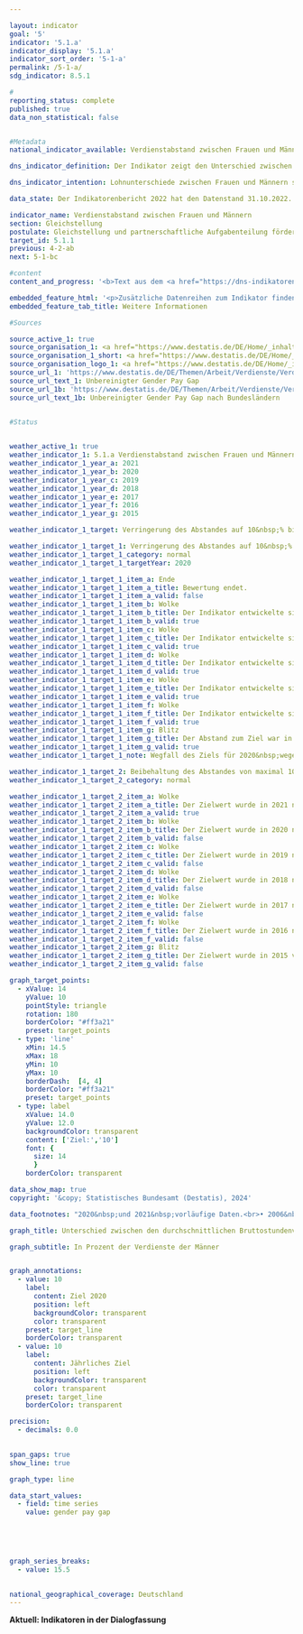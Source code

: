 ```yaml
---

layout: indicator        
goal: '5'        
indicator: '5.1.a'        
indicator_display: '5.1.a'        
indicator_sort_order: '5-1-a'        
permalink: /5-1-a/        
sdg_indicator: 8.5.1        

#
reporting_status: complete        
published: true        
data_non_statistical: false        


#Metadata        
national_indicator_available: Verdienstabstand zwischen Frauen und Männern        

dns_indicator_definition: Der Indikator zeigt den Unterschied zwischen den durchschnittlichen Bruttostundenverdiensten der Frauen und der Männer als Anteil an den durchschnittlichen Bruttostundenverdiensten der Männer.        

dns_indicator_intention: Lohnunterschiede zwischen Frauen und Männern sind in modernen Erwerbsgesellschaften ein Zeichen für soziale Ungleichheit. Die Verringerung der Lohnunterschiede ist ein Indikator für Fortschritte auf dem Weg zur Gleichstellung. Die Bundesregierung verfolgte daher das Ziel, bis zum Jahr 2020&nbsp;den Verdienstabstand auf 10&nbsp;% zu verringern und dieses bis 2030&nbsp;beizubehalten.        

data_state: Der Indikatorenbericht 2022 hat den Datenstand 31.10.2022. Die Daten auf dieser Plattform werden regelmäßig aktualisiert, sodass online aktuellere Daten verfügbar sein können als im <a href="https://dns-indikatoren.de/assets/Publikationen/Indikatorenberichte/2022.pdf">Indikatorenbericht 2022</a> veröffentlicht.        

indicator_name: Verdienstabstand zwischen Frauen und Männern        
section: Gleichstellung        
postulate: Gleichstellung und partnerschaftliche Aufgabenteilung fördern        
target_id: 5.1.1        
previous: 4-2-ab        
next: 5-1-bc        

#content         
content_and_progress: '<b>Text aus dem <a href="https://dns-indikatoren.de/assets/Publikationen/Indikatorenberichte/2022.pdf">Indikatorenbericht 2022&nbsp;</a></b><br><br>Der hier dargestellte Indikator zeigt den unbereinigten geschlechtsspezifischen Verdienstabstand (unadjusted gender pay gap). Er setzt dafür ausschließlich die durchschnittlichen Bruttostundenverdienste ins Verhältnis zueinander. Im unbereinigten Gender Pay Gap (GBG) enthalten ist auch der Lohnabstand, der beispielsweise auf unterschiedliche Berufe, Branchen, Qualifikationen oder Erwerbsbiografien von Frauen und Männern zurückzuführen ist.<br><br>Datengrundlage des Indikators bildet die vierjährliche Verdienststrukturerhebung, die von den Statistischen Ämtern der Länder als repräsentative Stichprobenerhebung mit Auskunftspflicht bei insgesamt maximal 60&nbsp;000&nbsp;Betrieben durchgeführt wird. Auf Basis dieser Daten werden Ergebnisse nach Alter, Bildungsniveau, Leistungsgruppen (Untergliederung in fünf Gruppen von ungelernt bis Arbeitnehmerinnen und Arbeitnehmer in leitender Stellung), Tätigkeit, Tarifbindung, Unternehmensgrößenklassen und Wirtschaftsabschnitten berechnet und der bereinigte Gender Pay Gap bestimmt. Für die Zwischenjahre wird der unbereinigte <abbr title="Gender Pay Gap (Geschlechtsspezifischer Verdienstabstand)" tabindex="0">GPG</abbr> mit den Veränderungsraten aus der vierteljährlichen Verdiensterhebung fortgeschrieben. Für den bereinigten sowie den unbereinigten <abbr title="Gender Pay Gap (Geschlechtsspezifischer Verdienstabstand)" tabindex="0">GPG</abbr> wird die <abbr title="Europäische Union" tabindex="0">EU</abbr>-Abgrenzung zugrunde gelegt, wonach Beschäftigte der Land- und Forstwirtschaft, Fischerei, der öffentlichen Verwaltung, Verteidigung, Sozialversicherung sowie Beschäftigte in Kleinstbetrieben unberücksichtigt bleiben.<br><br>Nach vorläufigen Zahlen verdienten Frauen in den Jahren 2020&nbsp;und 2021&nbsp;durchschnittlich 18&nbsp;% weniger pro Stunde als Männer. Das Ziel, den unbereinigten <abbr title="Gender Pay Gap (Geschlechtsspezifischer Verdienstabstand)" tabindex="0">GPG</abbr> bis 2020&nbsp;auf 10&nbsp;% zu verringern, wurde damit nicht erreicht. Bei Fortsetzung der Entwicklung der letzten fünf Jahre ist zu erwarten, dass das angestrebte Ziel auch bis zum Jahr 2030&nbsp;nicht erreicht wird.<br><br>Über einen längeren Zeitraum betrachtet, zeigt sich für Deutschland ein langsamer, aber stetiger Rückgang des unbereinigten <abbr title="Gender Pay Gap (Geschlechtsspezifischer Verdienstabstand)" tabindex="0">GPG</abbr>. Dieser hatte 2012&nbsp;mit 23&nbsp;% noch um 5&nbsp;Prozentpunkte höher gelegen als 2021. Bei Betrachtung der Ergebnisse nach Bundesländern zeigen sich erhebliche Unterschiede: Am höchsten lag der unbereinigte <abbr title="Gender Pay Gap (Geschlechtsspezifischer Verdienstabstand)" tabindex="0">GPG</abbr> im Jahr 2021&nbsp;mit 22&nbsp;% in Baden-Württemberg und Bremen, während er in Brandenburg, Mecklenburg-Vorpommern und Thüringen 5&nbsp;% betrug.<br><br>Untersuchungen der ursächlichen Faktoren des <abbr title="Gender Pay Gap (Geschlechtsspezifischer Verdienstabstand)" tabindex="0">GPG</abbr> werden alle vier Jahre auf Basis der detaillierten Ergebnisse der Verdienststrukturerhebung durchgeführt. Derzeit liegen Ergebnisse für das Jahr 2018&nbsp;vor. Die Faktoren, die die Verdienstunterschiede bestimmen, unterliegen langfristigen strukturellen Veränderungsprozessen und sind damit im Zeitablauf relativ stabil. 71&nbsp;% des Verdienstunterschieds zwischen Frauen und Männern sind unter anderem darauf zurückzuführen, dass Frauen häufiger in Branchen, Berufen und Leistungsgruppen arbeiten, in denen schlechter bezahlt wird. Auch arbeiten Frauen häufiger als Männer in Minijobs oder in Teilzeit.<br><br>Die verbleibenden 29&nbsp;% des Verdienstunterschieds entsprechen dem bereinigten <abbr title="Gender Pay Gap (Geschlechtsspezifischer Verdienstabstand)" tabindex="0">GPG</abbr> von zuletzt 6&nbsp;% im Jahr 2018. Verglichen mit dem unbereinigten <abbr title="Gender Pay Gap (Geschlechtsspezifischer Verdienstabstand)" tabindex="0">GPG</abbr> zeigt sich beim bereinigten <abbr title="Gender Pay Gap (Geschlechtsspezifischer Verdienstabstand)" tabindex="0">GPG</abbr> auf Ebene der Bundesländer ein wesentlich einheitlicheres Bild. Er lag im Jahr 2018&nbsp;zwischen 4&nbsp;% (in Berlin) und 7&nbsp;% (in Baden-Württemberg, Bayern, Bremen, Hamburg und Sachsen).<br><br>Im europäischen Vergleich liegen überwiegend vorläufige Ergebnisse bis zum Jahr 2020&nbsp;vor. Der unbereinigte <abbr title="Gender Pay Gap (Geschlechtsspezifischer Verdienstabstand)" tabindex="0">GPG</abbr> lag in Deutschland seit 2010&nbsp;durchgehend über dem Durchschnitt der Europäischen Union. Von 25&nbsp;<abbr title="Europäische Union" tabindex="0">EU</abbr>-Staaten, für die Daten für das Jahr 2020&nbsp;vorliegen, weisen nur Lettland mit 22&nbsp;%, Estland mit 21&nbsp;% und Österreich mit 19&nbsp;% einen noch höheren geschlechtsspezifischen Verdienstunterschied auf. Die Staaten mit den <abbr title="Europäische Union" tabindex="0">EU</abbr>-weit geringsten geschlechtsspezifischen Unterschieden im Bruttostundenverdienst waren Luxemburg (1&nbsp;%), Rumänien (2&nbsp;%) und Slowenien (3&nbsp;%).'        

embedded_feature_html: '<p>Zusätzliche Datenreihen zum Indikator finden Sie <a href="https://dns-indikatoren.de/public/AddInfos/de/5_1_a.pdf" target="_blank" >hier</a>.</p><br><small>Hinweis: PDF-Dokumente können Sie sich (je nach Browsereinstellung) direkt in Ihrem Browser anzeigen lassen oder Sie laden das PDF-Dokument herunter und öffnen es mit einem PDF-Reader Ihrer Wahl. Eine Anleitung wie Sie für ausgewählte Browser die entsprechende Einstellung ändern können, finden Sie <a href="https://dns-indikatoren.de/guidance/">hier</a>.</small>'
embedded_feature_tab_title: Weitere Informationen        

#Sources        

source_active_1: true
source_organisation_1: <a href="https://www.destatis.de/DE/Home/_inhalt.html" target="_blank">Statistisches Bundesamt</a>
source_organisation_1_short: <a href="https://www.destatis.de/DE/Home/_inhalt.html" target="_blank">Statistisches Bundesamt</a>
source_organisation_logo_1: <a href="https://www.destatis.de/DE/Home/_inhalt.html" target="_blank"><img src="https://dns-indikatoren.de/public/OrgImgDe/destatis.png" alt="Statistisches Bundesamt" title=" Klicken Sie hier um zur Homepage der Organisation Statistisches Bundesamt zu gelangen." style="height:60px; width:148px; border:transparent"/></a>
source_url_1: 'https://www.destatis.de/DE/Themen/Arbeit/Verdienste/Verdienste-GenderPayGap/Tabellen/ugpg-01-gebietsstand.html'
source_url_text_1: Unbereinigter Gender Pay Gap
source_url_1b: 'https://www.destatis.de/DE/Themen/Arbeit/Verdienste/Verdienste-GenderPayGap/Tabellen/ugpg-02-bundeslaender-ab-2014.html'
source_url_text_1b: Unbereinigter Gender Pay Gap nach Bundesländern
        

#Status        


weather_active_1: true
weather_indicator_1: 5.1.a Verdienstabstand zwischen Frauen und Männern
weather_indicator_1_year_a: 2021
weather_indicator_1_year_b: 2020
weather_indicator_1_year_c: 2019
weather_indicator_1_year_d: 2018
weather_indicator_1_year_e: 2017
weather_indicator_1_year_f: 2016
weather_indicator_1_year_g: 2015

weather_indicator_1_target: Verringerung des Abstandes auf 10&nbsp;% bis 2020, Beibehaltung bis 2030

weather_indicator_1_target_1: Verringerung des Abstandes auf 10&nbsp;% bis 2020
weather_indicator_1_target_1_category: normal
weather_indicator_1_target_1_targetYear: 2020

weather_indicator_1_target_1_item_a: Ende
weather_indicator_1_target_1_item_a_title: Bewertung endet.
weather_indicator_1_target_1_item_a_valid: false
weather_indicator_1_target_1_item_b: Wolke
weather_indicator_1_target_1_item_b_title: Der Indikator entwickelte sich in 2020 zwar in die gewünschte Richtung auf das Ziel zu, bei Fortsetzung der Entwicklung wäre das Ziel im Zieljahr aber um mehr als 20 % der Differenz zwischen Zielwert und dem Wert aus 2020 verfehlt worden.
weather_indicator_1_target_1_item_b_valid: true
weather_indicator_1_target_1_item_c: Wolke
weather_indicator_1_target_1_item_c_title: Der Indikator entwickelte sich in 2019 zwar in die gewünschte Richtung auf das Ziel zu, bei Fortsetzung der Entwicklung wäre das Ziel im Zieljahr aber um mehr als 20 % der Differenz zwischen Zielwert und dem Wert aus 2019 verfehlt worden.
weather_indicator_1_target_1_item_c_valid: true
weather_indicator_1_target_1_item_d: Wolke
weather_indicator_1_target_1_item_d_title: Der Indikator entwickelte sich in 2018 zwar in die gewünschte Richtung auf das Ziel zu, bei Fortsetzung der Entwicklung wäre das Ziel im Zieljahr aber um mehr als 20 % der Differenz zwischen Zielwert und dem Wert aus 2018 verfehlt worden.
weather_indicator_1_target_1_item_d_valid: true
weather_indicator_1_target_1_item_e: Wolke
weather_indicator_1_target_1_item_e_title: Der Indikator entwickelte sich in 2017 zwar in die gewünschte Richtung auf das Ziel zu, bei Fortsetzung der Entwicklung wäre das Ziel im Zieljahr aber um mehr als 20 % der Differenz zwischen Zielwert und dem Wert aus 2017 verfehlt worden.
weather_indicator_1_target_1_item_e_valid: true
weather_indicator_1_target_1_item_f: Wolke
weather_indicator_1_target_1_item_f_title: Der Indikator entwickelte sich in 2016 zwar in die gewünschte Richtung auf das Ziel zu, bei Fortsetzung der Entwicklung wäre das Ziel im Zieljahr aber um mehr als 20 % der Differenz zwischen Zielwert und dem Wert aus 2016 verfehlt worden.
weather_indicator_1_target_1_item_f_valid: true
weather_indicator_1_target_1_item_g: Blitz
weather_indicator_1_target_1_item_g_title: Der Abstand zum Ziel war in 2015 konstant hoch oder hat sich vergrößert. Der Indikator entwickelte sich also nicht in die gewünschte Richtung.
weather_indicator_1_target_1_item_g_valid: true
weather_indicator_1_target_1_note: Wegfall des Ziels für 2020&nbsp;wegen zeitlichen Ablaufs.

weather_indicator_1_target_2: Beibehaltung des Abstandes von maximal 10&nbsp;% bis 2030
weather_indicator_1_target_2_category: normal

weather_indicator_1_target_2_item_a: Wolke
weather_indicator_1_target_2_item_a_title: Der Zielwert wurde in 2021 nicht erreicht, aber die durchschnittliche Entwicklung wies in die gewünschte Richtung.
weather_indicator_1_target_2_item_a_valid: true
weather_indicator_1_target_2_item_b: Wolke
weather_indicator_1_target_2_item_b_title: Der Zielwert wurde in 2020 nicht erreicht, aber die durchschnittliche Entwicklung wies in die gewünschte Richtung.
weather_indicator_1_target_2_item_b_valid: false
weather_indicator_1_target_2_item_c: Wolke
weather_indicator_1_target_2_item_c_title: Der Zielwert wurde in 2019 nicht erreicht, aber die durchschnittliche Entwicklung wies in die gewünschte Richtung.
weather_indicator_1_target_2_item_c_valid: false
weather_indicator_1_target_2_item_d: Wolke
weather_indicator_1_target_2_item_d_title: Der Zielwert wurde in 2018 nicht erreicht, aber die durchschnittliche Entwicklung wies in die gewünschte Richtung.
weather_indicator_1_target_2_item_d_valid: false
weather_indicator_1_target_2_item_e: Wolke
weather_indicator_1_target_2_item_e_title: Der Zielwert wurde in 2017 nicht erreicht, aber die durchschnittliche Entwicklung wies in die gewünschte Richtung.
weather_indicator_1_target_2_item_e_valid: false
weather_indicator_1_target_2_item_f: Wolke
weather_indicator_1_target_2_item_f_title: Der Zielwert wurde in 2016 nicht erreicht, aber die durchschnittliche Entwicklung wies in die gewünschte Richtung.
weather_indicator_1_target_2_item_f_valid: false
weather_indicator_1_target_2_item_g: Blitz
weather_indicator_1_target_2_item_g_title: Der Zielwert wurde in 2015 verfehlt und der Indikator hat sich im Durchschnitt der vorangegangenen Veränderungen nicht in Richtung des Ziels bewegt.
weather_indicator_1_target_2_item_g_valid: false        

graph_target_points:
  - xValue: 14
    yValue: 10
    pointStyle: triangle
    rotation: 180
    borderColor: "#ff3a21"
    preset: target_points
  - type: 'line'
    xMin: 14.5
    xMax: 18
    yMin: 10
    yMax: 10
    borderDash:  [4, 4]
    borderColor: "#ff3a21"
    preset: target_points
  - type: label
    xValue: 14.0
    yValue: 12.0
    backgroundColor: transparent
    content: ['Ziel:','10']
    font: {
      size: 14
      }
    borderColor: transparent        

data_show_map: true        
copyright: '&copy; Statistisches Bundesamt (Destatis), 2024'        

data_footnotes: "2020&nbsp;und 2021&nbsp;vorläufige Daten.<br>• 2006&nbsp;bis 2021&nbsp;Verdienststrukturerhebung, fortgeschrieben mit Ergebnissen der vierteljährlichen Verdiensterhebung.<br>• Ab 2022: Ergebnisse der Verdiensterhebung.<br>• Aufgrund methodischer Änderungen sind die Ergebnisse ab 2022&nbsp;nur eingeschränkt mit den Vorjahren vergleichbar."        

graph_title: Unterschied zwischen den durchschnittlichen Bruttostundenverdiensten von Frauen und Männern        

graph_subtitle: In Prozent der Verdienste der Männer        


graph_annotations:
  - value: 10
    label:
      content: Ziel 2020
      position: left
      backgroundColor: transparent
      color: transparent
    preset: target_line
    borderColor: transparent
  - value: 10
    label:
      content: Jährliches Ziel
      position: left
      backgroundColor: transparent
      color: transparent
    preset: target_line
    borderColor: transparent        

precision: 
  - decimals: 0.0
            

span_gaps: true        
show_line: true        

graph_type: line        

data_start_values: 
  - field: time series
    value: gender pay gap        

        

        

graph_series_breaks: 
  - value: 15.5
                            

national_geographical_coverage: Deutschland                
---
```


<div class="row justify-content-around">
  <div class="col-sm-12 >
    <a btn btn-primary btn-block goal-5 navigation-btn text-nowrap" href="https://dns-indikatoren-dialogfassung.github.io/1-1-ab/" role="Button"><b>Aktuell: Indikatoren in der Dialogfassung</b></a>
  </div>
</div>